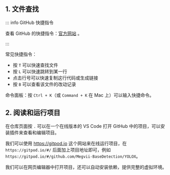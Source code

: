 ## 1. 文件查找

::: info GitHub 快捷指令

查看 GitHub 的快捷指令：[官方网站](https://docs.github.com/en/get-started/using-github/keyboard-shortcuts) 。

:::

常见快捷指令：
- 按 `T` 可以快速查找文件
- 按 `L` 可以快速跳转到某一行
- 点击行号可以快速复制这行代码或生成链接
- 按 `B` 可以查看该文件的改动记录

命令面板：按 `Ctrl + K`（或 `Command + K` 在 Mac 上）可以输入快捷命令。

## 2. 阅读和运行项目

在仓库页面按 `.` 可以在一个在线版本的 VS Code 打开 GitHub 中的项目，可以安装插件来查看和编辑项目。

我们可以使用 <https://gitpod.io> 这个网站来在线运行项目，在 `https://gitpod.io/#/` 后面加上项目地址即可，例如 `https://gitpod.io/#/github.com/Megvii-BaseDetection/YOLOX`。

我们可以在网页编辑器中打开项目，还可以自动安装依赖，提供完整的虚拟环境。
